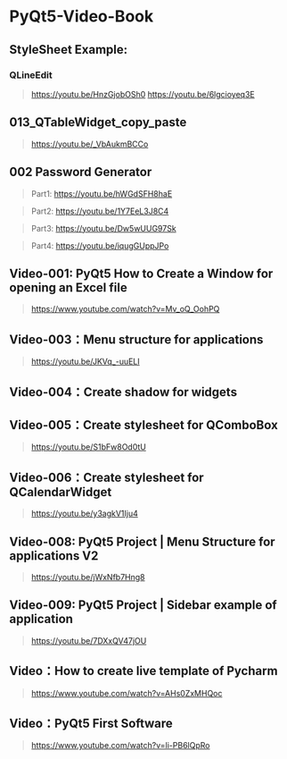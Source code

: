 # PyQt5-Video-Book

## StyleSheet Example:
### QLineEdit
> https://youtu.be/HnzGjobOSh0
> https://youtu.be/6lgcioyeq3E

## 013_QTableWidget_copy_paste
> https://youtu.be/_VbAukmBCCo

## 002 Password Generator
> Part1: https://youtu.be/hWGdSFH8haE

> Part2: https://youtu.be/1Y7EeL3J8C4

> Part3: https://youtu.be/Dw5wUUG97Sk

> Part4: https://youtu.be/iqugGUppJPo

## Video-001: PyQt5 How to Create a Window for opening an Excel file
> https://www.youtube.com/watch?v=Mv_oQ_OohPQ

## Video-003：Menu structure for applications
> https://youtu.be/JKVq_-uuELI

## Video-004：Create shadow for widgets
> 

## Video-005：Create stylesheet for QComboBox
> https://youtu.be/S1bFw8Od0tU

## Video-006：Create stylesheet for QCalendarWidget
> https://youtu.be/y3agkV1Iju4

## Video-008: PyQt5 Project | Menu Structure for applications V2
> https://youtu.be/jWxNfb7Hng8

## Video-009: PyQt5 Project | Sidebar example of application
> https://youtu.be/7DXxQV47jOU

## Video：How to create live template of Pycharm
> https://www.youtube.com/watch?v=AHs0ZxMHQoc

## Video：PyQt5 First Software
> https://www.youtube.com/watch?v=li-PB6lQpRo
